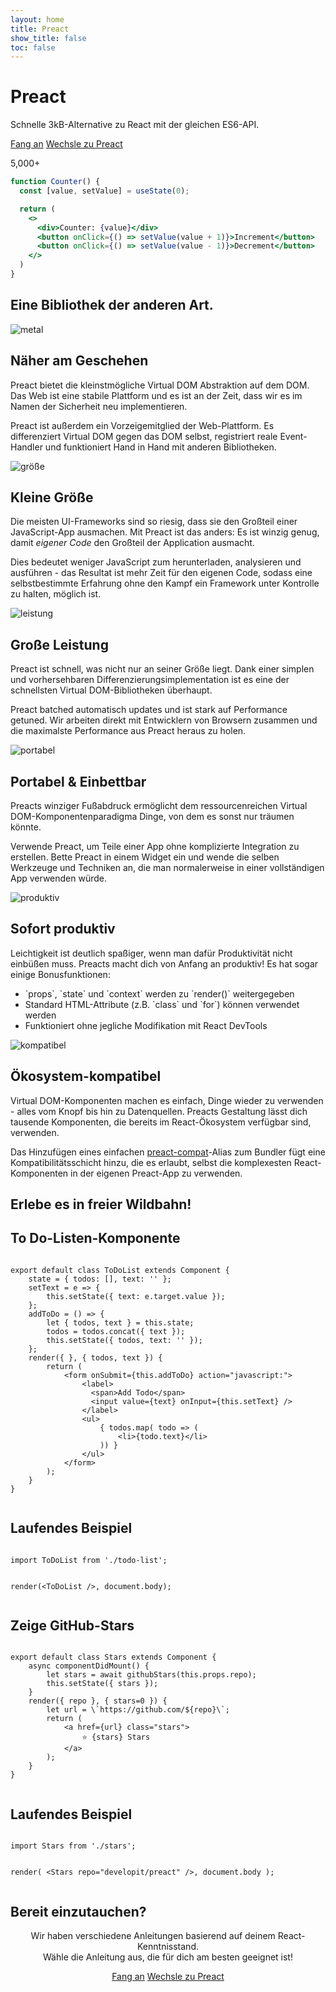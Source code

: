```yaml
---
layout: home
title: Preact
show_title: false
toc: false
---
```



<jumbotron>
    <h1>
        <logo height="1.5em" title="Preact" text inverted>Preact</logo>
    </h1>
    <p>Schnelle 3kB-Alternative zu React mit der gleichen ES6-API.</p>
    <p class="intro-buttons">
        <a href="/guide/v10/getting-started" class="btn">Fang an</a>
        <a href="/guide/v10/switching-to-preact" class="btn">Wechsle zu Preact</a>
    </p>
    <p>
        <github-stars user="developit" repo="preact">5,000+</github-stars>
    </p>
</jumbotron>

```jsx
function Counter() {
  const [value, setValue] = useState(0);

  return (
    <>
      <div>Counter: {value}</div>
      <button onClick={() => setValue(value + 1)}>Increment</button>
      <button onClick={() => setValue(value - 1)}>Decrement</button>
    </>
  )
}
```

<section class="home-top">
    <h1>Eine Bibliothek der anderen Art.</h1>
</section>


<section class="home-section">
  <img src="/assets/home/metal.svg" alt="metal">

  <div>
    <h2>Näher am Geschehen</h2>
    <p>
        Preact bietet die kleinstmögliche Virtual DOM Abstraktion auf dem DOM.
        Das Web ist eine stabile Plattform und es ist an der Zeit, dass wir es im Namen der Sicherheit neu implementieren.
    </p>
    <p>
        Preact ist außerdem ein Vorzeigemitglied der Web-Plattform. Es differenziert Virtual DOM gegen das DOM selbst, registriert reale Event-Handler und funktioniert Hand in Hand mit anderen Bibliotheken.
    </p>
  </div>
</section>


<section class="home-section">
  <img src="/assets/home/size.svg" alt="größe">

  <div>
    <h2>Kleine Größe</h2>
    <p>
        Die meisten UI-Frameworks sind so riesig, dass sie den Großteil einer JavaScript-App ausmachen.
        Mit Preact ist das anders: Es ist winzig genug, damit <em>eigener Code</em> den Großteil der Application ausmacht.
    </p>
    <p>
        Dies bedeutet weniger JavaScript zum herunterladen, analysieren und ausführen - das Resultat ist mehr Zeit für den eigenen Code, sodass eine selbstbestimmte Erfahrung ohne den Kampf ein Framework unter Kontrolle zu halten, möglich ist.
    </p>
  </div>
</section>


<section class="home-section">
  <img src="/assets/home/performance.svg" alt="leistung">

  <div>
    <h2>Große Leistung</h2>
    <p>
        Preact ist schnell, was nicht nur an seiner Größe liegt. Dank einer simplen und vorhersehbaren Differenzierungsimplementation ist es eine der schnellsten Virtual DOM-Bibliotheken überhaupt.
    </p>
    <p>
        Preact batched automatisch updates und ist stark auf Performance getuned. Wir arbeiten direkt mit Entwicklern von Browsern zusammen und die maximalste Performance aus Preact heraus zu holen.
    </p>
  </div>
</section>


<section class="home-section">
  <img src="/assets/home/portable.svg" alt="portabel">
  <div>
    <h2>Portabel &amp; Einbettbar</h2>
    <p>
        Preacts winziger Fußabdruck ermöglicht dem ressourcenreichen Virtual DOM-Komponentenparadigma Dinge, von dem es sonst nur träumen könnte.
    </p>
    <p>
        Verwende Preact, um Teile einer App ohne komplizierte Integration zu erstellen. Bette Preact in einem Widget ein und wende die selben Werkzeuge und Techniken an, die man normalerweise in einer vollständigen App verwenden würde.
    </p>
  </div>
</section>


<section class="home-section">
  <img src="/assets/home/productive.svg" alt="produktiv">
  <div>
    <h2>Sofort produktiv</h2>
    <p>
        Leichtigkeit ist deutlich spaßiger, wenn man dafür Produktivität nicht einbüßen muss. Preacts macht dich von Anfang an produktiv! Es hat sogar einige Bonusfunktionen:
    </p>
    <ul>
        <li>`props`, `state` und `context` werden zu `render()` weitergegeben</li>
        <li>Standard HTML-Attribute (z.B. `class` und `for`) können verwendet werden</li>
        <li>Funktioniert ohne jegliche Modifikation mit React DevTools</li>
    </ul>
  </div>
</section>


<section class="home-section">
  <img src="/assets/home/compatible.svg" alt="kompatibel">
  <div>
    <h2>Ökosystem-kompatibel</h2>
    <p>
        Virtual DOM-Komponenten machen es einfach, Dinge wieder zu verwenden - alles vom Knopf bis hin zu Datenquellen.
        Preacts Gestaltung lässt dich tausende Komponenten, die bereits im React-Ökosystem verfügbar sind, verwenden.
    </p>
    <p>
        Das Hinzufügen eines einfachen <a href="/guide/v10/switching-to-preact#how-to-alias-preact-compat">preact-compat</a>-Alias zum Bundler fügt eine Kompatibilitätsschicht hinzu, die es erlaubt, selbst die komplexesten React-Komponenten in der eigenen Preact-App zu verwenden.
    </p>
  </div>
</section>


<section class="home-top">
    <h1>Erlebe es in freier Wildbahn!</h1>
</section>


<section class="home-split">
    <div>
        <h2>To Do-Listen-Komponente</h2>
        <pre><code class="lang-jsx">
export default class ToDoList extends Component {
    state = { todos: [], text: '' };
    setText = e =&gt; {
        this.setState({ text: e.target.value });
    };
    addToDo = () =&gt; {
        let { todos, text } = this.state;
        todos = todos.concat({ text });
        this.setState({ todos, text: '' });
    };
    render({ }, { todos, text }) {
        return (
            &lt;form onSubmit={this.addToDo} action="javascript:"&gt;
                &lt;label&gt;
                  &lt;span&gt;Add Todo&lt;/span&gt;
                  &lt;input value={text} onInput={this.setText} /&gt;
                &lt;/label&gt;
                &lt;ul&gt;
                    { todos.map( todo =&gt; (
                        &lt;li&gt;{todo.text}&lt;/li&gt;
                    )) }
                &lt;/ul&gt;
            &lt;/form&gt;
        );
    }
}
        </code></pre>
    </div>
    <div>
        <h2>Laufendes Beispiel</h2>
        <pre repl="false"><code class="lang-jsx">
import ToDoList from './todo-list';

render(&lt;ToDoList /&gt;, document.body);
        </code></pre>
        <div class="home-demo">
            <todo-list></todo-list>
        </div>
    </div>
</section>


<section class="home-split">
    <div>
        <h2>Zeige GitHub-Stars</h2>
        <pre><code class="lang-jsx">
export default class Stars extends Component {
    async componentDidMount() {
        let stars = await githubStars(this.props.repo);
        this.setState({ stars });
    }
    render({ repo }, { stars=0 }) {
        let url = \`https://github.com/${repo}\`;
        return (
            &lt;a href={url} class="stars"&gt;
                ⭐️ {stars} Stars
            &lt;/a&gt;
        );
    }
}
        </code></pre>
    </div>
    <div>
        <h2>Laufendes Beispiel</h2>
        <pre repl="false"><code class="lang-jsx">
import Stars from './stars';

render(
    &lt;Stars repo="developit/preact" /&gt;,
    document.body
);
        </code></pre>
        <div class="home-demo">
            <github-stars simple user="developit" repo="preact"></github-stars>
        </div>
    </div>
</section>


<section class="home-top">
    <h1>Bereit einzutauchen?</h1>
</section>


<section style="text-align:center;">
    <p>
        Wir haben verschiedene Anleitungen basierend auf deinem React-Kenntnisstand.
        <br>
        Wähle die Anleitung aus, die für dich am besten geeignet ist!
    </p>
    <p>
        <a href="/guide/v10/getting-started" class="btn">Fang an</a>
        <a href="/guide/v10/switching-to-preact" class="btn">Wechsle zu Preact</a>
    </p>
</section>
